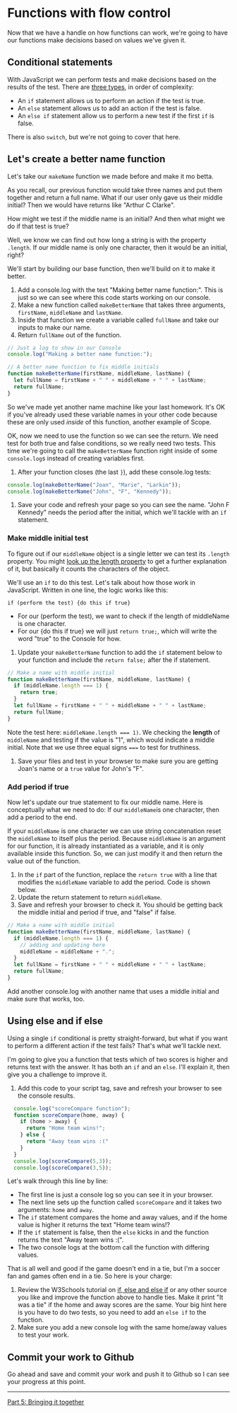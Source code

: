 # Functions with flow control

Now that we have a handle on how functions can work, we're going to have our functions make decisions based on values we've given it.

## Conditional statements

With JavaScript we can perform tests and make decisions based on the results of the test. There are [three types](https://www.w3schools.com/js/js_if_else.asp), in order of complexity:

- An `if` statement allows us to perform an action if the test is true.
- An `else` statement allows us to add an action if the test is false.
- An `else if` statement allow us to perform a new test if the first `if` is false.

There is also `switch`, but we're not going to cover that here.

## Let's create a better name function

Let's take our `makeName` function we made before and make it mo betta.

As you recall, our previous function would take three names and put them together and return a full name. What if our user only gave us their middle initial? Then we would have returns like "Arthur C Clarke".

How might we test if the middle name is an initial? And then what might we do if that test is true?

Well, we know we can find out how long a string is with the property `.length`. If our middle name is only one character, then it would be an initial, right?

We'll start by building our base function, then we'll build on it to make it better.

1. Add a console.log with the text "Making better name function:". This is just so we can see where this code starts working on our console.
1. Make a new function called `makeBetterName` that takes three arguments, `firstName`, `middleName` and `lastName`.
1. Inside that function we create a variable called `fullName` and take our inputs to make our name.
1. Return `fullName` out of the function.

```js
// Just a log to show in our Console
console.log("Making a better name function:");

// A better name function to fix middle initials
function makeBetterName(firstName, middleName, lastName) {
  let fullName = firstName + " " + middleName + " " + lastName;
  return fullName;
}
```

So we've made yet another name machine like your last homework. It's OK if you've already used these variable names in your other code because these are only used _inside_ of this function, another example of Scope.

OK, now we need to use the function so we can see the return. We need test for both true and false conditions, so we really need two tests. This time we're going to call the `makeBetterName` function right inside of some `console.log`s instead of creating variables first.

1. After your function closes (the last `}`), add these console.log tests:

```js
console.log(makeBetterName("Joan", "Marie", "Larkin"));
console.log(makeBetterName("John", "F", "Kennedy"));
```

1. Save your code and refresh your page so you can see the name. "John F Kennedy" needs the period after the initial, which we'll tackle with an `if` statement.

### Make middle initial test

To figure out if our `middleName` object is a single letter we can test its `.length` property. You might [look up the length property](https://www.google.com/search?q=javascript+length+property&oq=javascript+length+prop) to get a further explanation of it, but basically it counts the characters of the object.

We'll use an `if` to do this test. Let's talk about how those work in JavaScript. Written in one line, the logic works like this:

`if (perform the test) {do this if true}`

- For our (perform the test), we want to check if the length of middleName is one character.
- For our {do this if true} we will just `return true;`, which will write the word "true" to the Console for how.

1. Update your `makeBetterName` function to add the `if` statement below to your  function and include the `return false;` after the if statement.

```js
// Make a name with middle initial
function makeBetterName(firstName, middleName, lastName) {
  if (middleName.length === 1) {
    return true;
  }
  let fullName = firstName + " " + middleName + " " + lastName;
  return fullName;
}
```

Note the test here: `middleName.length === 1)`. We checking the **length** of `middleName` and testing if the value is "1", which would indicate a middle initial. Note that we use three equal signs `===` to test for truthiness.

1. Save your files and test in your browser to make sure you are getting Joan's name or a `true` value for John's "F".

### Add period if true

Now let's update our true statement to fix our middle name. Here is conceptually what we need to do: If our `middleName`is one character, then add a period to the end.

If your `middleName` is one character we can use string concatenation reset the `middleName` to itself plus the period. Because `middleName` is an argument for our function, it is already instantiated as a variable, and it is only available inside this function. So, we can just modify it and then return the value out of the function.

1. In the `if` part of the function, replace the `return true` with a line that modifies the `middleName` variable to add the period. Code is shown below.
1. Update the return statement to return `middleName`.
1. Save and refresh your browser to check it. You should be getting back the middle initial and period if true, and "false" if false.

```js
// Make a name with middle initial
function makeBetterName(firstName, middleName, lastName) {
  if (middleName.length === 1) {
    // adding and updating here
    middleName = middleName + ".";
  }
  let fullName = firstName + " " + middleName + " " + lastName;
  return fullName;
}
```

Add another console.log with another name that uses a middle initial and make sure that works, too.

## Using else and if else

Using a single `if` conditional is pretty straight-forward, but what if you want to perform a different action if the test fails? That's what we'll tackle next.

I'm going to give you a function that tests which of two scores is higher and returns text with the answer. It has both an `if` and an `else`. I'll explain it, then give you a challenge to improve it.

1. Add this code to your script tag, save and refresh your browser to see the console results. 

```js
  console.log("scoreCompare function");
  function scoreCompare(home, away) {
    if (home > away) {
      return "Home team wins!";
    } else {
      return "Away team wins :("
    }
  }
  console.log(scoreCompare(5,3));
  console.log(scoreCompare(3,5));
```

Let's walk through this line by line:

- The first line is just a console log so you can see it in your browser.
- The next line sets up the function called `scoreCompare` and it takes two arguments: `home` and `away`.
- The `if` statement compares the home and away values, and if the home value is higher it returns the text "Home team wins!?
- If the `if` statement is false, then the `else` kicks in and the function returns the text "Away team wins :(".
- The two console logs at the bottom call the function with differing values.

That is all well and good if the game doesn't end in a tie, but I'm a soccer fan and games often end in a tie. So here is your charge:

1. Review the W3Schools tutorial on [if, else and else if](https://www.w3schools.com/js/js_if_else.asp) or any other source you like and improve the function above to handle ties. Make it print "It was a tie" if the home and away scores are the same. Your big hint here is you have to do two tests, so you need to add an `else if` to the function.
2. Make sure you add a new console log with the same home/away values to test your work.

## Commit your work to Github

Go ahead and save and commit your work and push it to Github so I can see your progress at this point.

---

[Part 5: Bringing it together](js-class-05.md)
